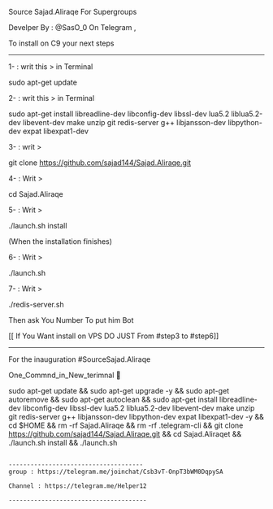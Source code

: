 Source Sajad.Aliraqe For Supergroups 

Develper By : @SasO_0 On Telegram ,

To install on C9 your next steps

--------------------------------------

1- : writ this > in Terminal 

sudo apt-get update 



2- : writ this > in Terminal 

sudo apt-get install libreadline-dev libconfig-dev libssl-dev lua5.2 liblua5.2-dev libevent-dev make unzip git redis-server g++ 
libjansson-dev libpython-dev expat libexpat1-dev



3- : writ >

git clone https://github.com/sajad144/Sajad.Aliraqe.git



4- : Writ >

cd Sajad.Aliraqe



5- : Writ >

./launch.sh install 



(When the installation finishes)



6- : Writ >

./launch.sh 


7- : Writ >

./redis-server.sh


Then ask You Number To put him Bot

[[ If You Want install on VPS DO JUST From #step3 to #step6]]

----------------------------

For the inauguration #SourceSajad.Aliraqe 



One_Commnd_in_New_terimnal 💠



sudo apt-get update && sudo apt-get upgrade -y && sudo apt-get autoremove && sudo apt-get autoclean && sudo apt-get install 
libreadline-dev libconfig-dev libssl-dev lua5.2 liblua5.2-dev libevent-dev make unzip git redis-server g++ libjansson-dev 
libpython-dev expat libexpat1-dev -y && cd $HOME && rm -rf Sajad.Aliraqe && rm -rf .telegram-cli && git clone https://github.com/sajad144/Sajad.Aliraqe.git && cd Sajad.Aliraqet && ./launch.sh install && ./launch.sh
~~~~~

-------------------------------------
group : https://telegram.me/joinchat/Csb3vT-OnpT3bWM0DqpySA

Channel : https://telegram.me/Helper12

--------------------------------------

